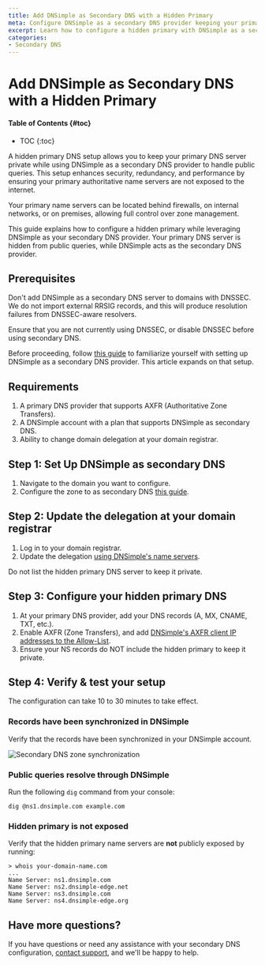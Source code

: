```yaml
---
title: Add DNSimple as Secondary DNS with a Hidden Primary
meta: Configure DNSimple as a secondary DNS provider keeping your primary name servers hidden to enhance security.
excerpt: Learn how to configure a hidden primary with DNSimple as a secondary DNS provider.
categories:
- Secondary DNS
---
```


# Add DNSimple as Secondary DNS with a Hidden Primary

#### Table of Contents {#toc}

* TOC
{:toc}

A hidden primary DNS setup allows you to keep your primary DNS server private while using DNSimple as a secondary DNS provider to handle public queries. This setup enhances security, redundancy, and performance by ensuring your primary authoritative name servers are not exposed to the internet.

Your primary name servers can be located behind firewalls, on internal networks, or on premises, allowing full control over zone management.

This guide explains how to configure a hidden primary while leveraging DNSimple as your secondary DNS provider. Your primary DNS server is hidden from public queries, while DNSimple acts as the secondary DNS provider.

## Prerequisites

<warning>
Don't add DNSimple as a secondary DNS server to domains with DNSSEC. We do not import external RRSIG records, and this will produce resolution failures from DNSSEC-aware resolvers.

Ensure that you are not currently using DNSSEC, or disable DNSSEC before using secondary DNS.
</warning>

Before proceeding, follow [this guide](/articles/secondary-dns-dnsimple-as-secondary/) to familiarize yourself with setting up DNSimple as a secondary DNS provider. This article expands on that setup.

## Requirements

1. A primary DNS provider that supports AXFR (Authoritative Zone Transfers).
2. A DNSimple account with a plan that supports DNSimple as secondary DNS.
3. Ability to change domain delegation at your domain registrar.

## Step 1: Set Up DNSimple as secondary DNS

1. Navigate to the domain you want to configure.
2. Configure the zone to as secondary DNS [this guide](/articles/secondary-dns-dnsimple-as-secondary/).

## Step 2: Update the delegation at your domain registrar

1. Log in to your domain registrar.
2. Update the delegation [using DNSimple's name servers](/articles/dnsimple-nameservers/).

<note>
Do not list the hidden primary DNS server to keep it private.
</note>

## Step 3: Configure your hidden primary DNS

1. At your primary DNS provider, add your DNS records (A, MX, CNAME, TXT, etc.).
2. Enable AXFR (Zone Transfers), and add [DNSimple's AXFR client IP addresses to the Allow-List](https://support.dnsimple.com/articles/secondary-dns-dnsimple-as-secondary/#configuring-axfr-at-your-primary-dns-provider).
3. Ensure your NS records do NOT include the hidden primary to keep it private.

## Step 4: Verify &amp; test your setup

The configuration can take 10 to 30 minutes to take effect.

### Records have been synchronized in DNSimple

Verify that the records have been synchronized in your DNSimple account.

![Secondary DNS zone synchronization](/files/secondary-dns-record-sync.png)

### Public queries resolve through DNSimple

Run the following `dig` command from your console:
```
dig @ns1.dnsimple.com example.com
```
### Hidden primary is not exposed

Verify that the hidden primary name servers are **not** publicly exposed by running:
```
> whois your-domain-name.com
...
Name Server: ns1.dnsimple.com
Name Server: ns2.dnsimple-edge.net
Name Server: ns3.dnsimple.com
Name Server: ns4.dnsimple-edge.org
```
## Have more questions?

If you have questions or need any assistance with your secondary DNS configuration, [contact support](https://dnsimple.com/feedback), and we'll be happy to help.
